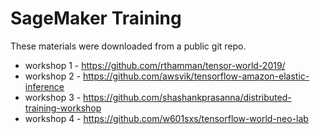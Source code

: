 # SageMaker Training 


These materials were downloaded from a public git repo. 

- workshop 1 - https://github.com/rthamman/tensor-world-2019/
- workshop 2 - https://github.com/awsvik/tensorflow-amazon-elastic-inference
- workshop 3 - https://github.com/shashankprasanna/distributed-training-workshop
- workshop 4 - https://github.com/w601sxs/tensorflow-world-neo-lab

